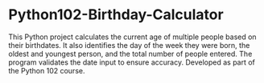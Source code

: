 # Python102-Birthday-Calculator
This Python project calculates the current age of multiple people based on their birthdates. It also identifies the day of the week they were born, the oldest and youngest person, and the total number of people entered. The program validates the date input to ensure accuracy. Developed as part of the Python 102 course.
